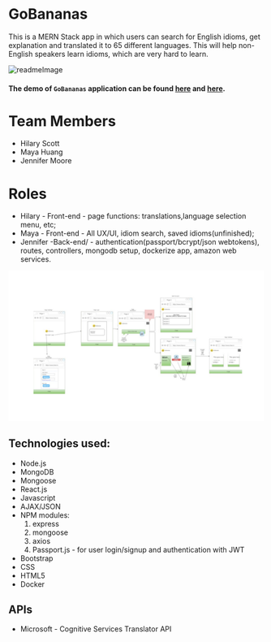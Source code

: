 # GoBananas
This is a MERN Stack app in which users can search for English idioms, get explanation and translated it to 65 different languages.
This will help non-English speakers learn idioms, which are very hard to learn.

![readmeImage](client/src/images/readme001.png)

#### The demo of `GoBananas` application can be found [here](https://gobananas.herokuapp.com) and [here](https://gobananas.azurewebsites.net).

# Team Members

* Hilary Scott
* Maya Huang
* Jennifer Moore

# Roles

* Hilary - Front-end - page functions: translations,language selection menu, etc;
* Maya - Front-end - All UX/UI, idiom search, saved idioms(unfinished);
* Jennifer -Back-end/ - authentication(passport/bcrypt/json webtokens), routes, controllers, mongodb setup, dockerize app, amazon web services.

![readmeImage](client/src/images/readme006.png)

## Technologies used:
  * Node.js
  * MongoDB
  * Mongoose
  * React.js
  * Javascript
  * AJAX/JSON
  * NPM modules:
    1. express
    2. mongoose
    3. axios
    4. Passport.js - for user login/signup and authentication with JWT
  * Bootstrap
  * CSS
  * HTML5
  * Docker

## APIs
  * Microsoft - Cognitive Services Translator API 


 






